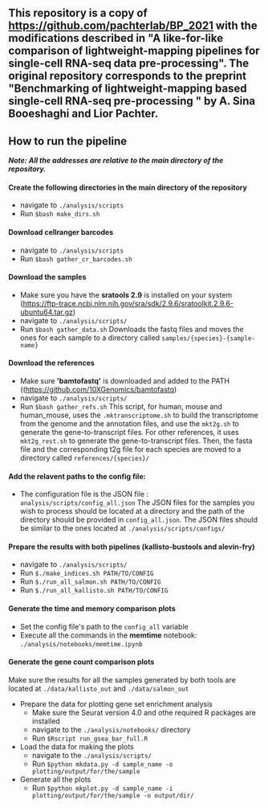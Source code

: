 ## This repository is a copy of https://github.com/pachterlab/BP_2021 with the modifications described in "A like-for-like comparison of lightweight-mapping pipelines for single-cell RNA-seq data pre-processing".  The original repository corresponds to the preprint "Benchmarking of lightweight-mapping based single-cell RNA-seq pre-processing " by A. Sina Booeshaghi and Lior Pachter.

## How to run the pipeline

***Note: All the addresses are relative to the main directory of the repository.***

#### Create the following directories in the main directory of the repository
- navigate to `./analysis/scripts`
- Run `$bash make_dirs.sh`

#### Download cellranger barcodes
- navigate to `./analysis/scripts`
- Run `$bash gather_cr_barcodes.sh`

#### Download the samples
- Make sure you have the **sratools 2.9** is installed on your system (https://ftp-trace.ncbi.nlm.nih.gov/sra/sdk/2.9.6/sratoolkit.2.9.6-ubuntu64.tar.gz)
- navigate to `./analysis/scripts/`
- Run `$bash gather_data.sh`
  Downloads the fastq files and moves the ones for each sample to a directory called `samples/{species}-{sample-name}`

#### Download the references
- Make sure **'bamtofastq'** is downloaded and added to the PATH ((https://github.com/10XGenomics/bamtofastq)
- navigate to `./analysis/scripts/`
- Run `$bash gather_refs.sh`
  This script, for human, mouse and human_mouse, uses the `.mktranscriptome.sh` to build the transcriptome from the genome and the annotation files, and use the `mkt2g.sh` to generate the gene-to-transcript files. For other references, it uses `mkt2g_rest.sh` to generate the gene-to-transcript files. Then, the fasta file and the corresponding t2g file for each species are moved to a directory called `references/{species}/`

#### Add the relavent paths to the config file: 

- The configuration file is the JSON file : `analysis/scripts/config_all.json`
    The JSON files for the samples you wish to process should be located at a directory and the path of the directory should be provided in `config_all.json`. The JSON files should be similar to the ones located at `./analysis/scripts/configs/`

#### Prepare the results with both pipelines (kallisto-bustools and alevin-fry)
- navigate to `./analysis/scripts/`
- Run `$./make_indices.sh PATH/TO/CONFIG`
- Run `$./run_all_salmon.sh PATH/TO/CONFIG`
- Run `$./run_all_kallisto.sh PATH/TO/CONFIG`

#### Generate the time and memory comparison plots
- Set the config file's path to the `config_all` variable
- Execute all the commands in the **memtime** notebook: `./analysis/notebooks/memtime.ipynb`

#### Generate the gene count comparison plots
Make sure the results for all the samples generated by both tools are located at `./data/kallisto_out` and `./data/salmon_out`
* Prepare the data for plotting gene set enrichment analysis
	* Make sure the Seurat version 4.0 and othe required R packages are installed
	* navigate to the `./analysis/notebooks/` directory
	* Run `$Rscript run_gsea_bar_full.R`
* Load the data for making the plots
	* navigate to the `./analysis/scripts/`
	* Run `$python mkdata.py -d sample_name -o plotting/output/for/the/sample`
* Generate all the plots
	* Run `$python mkplot.py -d sample_name -i plotting/output/for/the/sample -o output/dir/`
